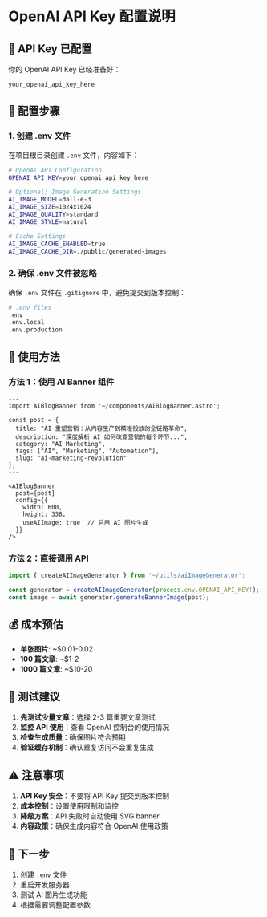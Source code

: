 # OpenAI API Key 配置说明

## 🔑 API Key 已配置

你的 OpenAI API Key 已经准备好：
```
your_openai_api_key_here
```

## 📝 配置步骤

### 1. 创建 .env 文件

在项目根目录创建 `.env` 文件，内容如下：

```bash
# OpenAI API Configuration
OPENAI_API_KEY=your_openai_api_key_here

# Optional: Image Generation Settings
AI_IMAGE_MODEL=dall-e-3
AI_IMAGE_SIZE=1024x1024
AI_IMAGE_QUALITY=standard
AI_IMAGE_STYLE=natural

# Cache Settings
AI_IMAGE_CACHE_ENABLED=true
AI_IMAGE_CACHE_DIR=./public/generated-images
```

### 2. 确保 .env 文件被忽略

确保 `.env` 文件在 `.gitignore` 中，避免提交到版本控制：

```bash
# .env files
.env
.env.local
.env.production
```

## 🚀 使用方法

### 方法 1：使用 AI Banner 组件

```astro
---
import AIBlogBanner from '~/components/AIBlogBanner.astro';

const post = {
  title: "AI 重塑营销：从内容生产到精准投放的全链路革命",
  description: "深度解析 AI 如何改变营销的每个环节...",
  category: "AI Marketing",
  tags: ["AI", "Marketing", "Automation"],
  slug: "ai-marketing-revolution"
};
---

<AIBlogBanner 
  post={post} 
  config={{
    width: 600,
    height: 338,
    useAIImage: true  // 启用 AI 图片生成
  }}
/>
```

### 方法 2：直接调用 API

```typescript
import { createAIImageGenerator } from '~/utils/aiImageGenerator';

const generator = createAIImageGenerator(process.env.OPENAI_API_KEY!);
const image = await generator.generateBannerImage(post);
```

## 💰 成本预估

- **单张图片**: ~$0.01-0.02
- **100 篇文章**: ~$1-2
- **1000 篇文章**: ~$10-20

## 🔧 测试建议

1. **先测试少量文章**：选择 2-3 篇重要文章测试
2. **监控 API 使用**：查看 OpenAI 控制台的使用情况
3. **检查生成质量**：确保图片符合预期
4. **验证缓存机制**：确认重复访问不会重复生成

## ⚠️ 注意事项

1. **API Key 安全**：不要将 API Key 提交到版本控制
2. **成本控制**：设置使用限制和监控
3. **降级方案**：API 失败时自动使用 SVG banner
4. **内容政策**：确保生成内容符合 OpenAI 使用政策

## 🎯 下一步

1. 创建 `.env` 文件
2. 重启开发服务器
3. 测试 AI 图片生成功能
4. 根据需要调整配置参数
